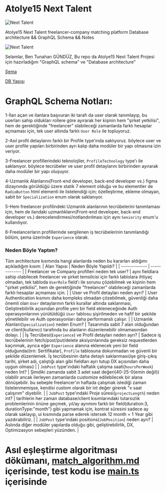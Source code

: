# Atolye15 Next Talent

![Next Talent](https://cdn.prod.website-files.com/63b890112a7432d20d9f1af0/63cfd033c43ad33a3e01165d_atolye15-logo.svg)

Atolye15 Next Talent freelancer-company matching platform Database architecture &amp;&amp; GraphQL Schema &amp;&amp; Notes

![Next Talent](https://cdn.prod.website-files.com/63b890112a7432d20d9f1af0/67038b9fc97cb1a9bbc2811d_next-talent-logo.svg)

Selamlar, Ben Tunahan GÜNDÜZ, Bu repo da Atolye15 Next Talent Projesi için hazırladığım "GraphQL schema" ve "Database architecture"

[Şema](schema.graphql)

[DB Yapısı](11-2-2024-init.sql)
# GraphQL Schema Notları:

1-İlan açan ve ilanlara başvuran iki tarafı da user olarak tanımlayıp, bu userları sahip oldukları rollere göre ayırarak her kişinin hem "şirket yetkilisi", hem de gerektiğinde "freelancer" olabileceği zamanlarda farklı hesaplar açmaması için, tek user altında farklı `User Role` ile topluyoruz.

2-Asıl profil detaylarını farklı bir Profile type'ında saklıyoruz. böylece user ve user profile yapıları birbirinden ayrı kalıp daha modüler bir yapı olmasına izin veriyor.

3-Freelancer profillerindeki teknolojiler, `ProfileTechnology` type'ı ile saklanıyor. böylece tecrübeler ve user profil detaylarını birbirinden ayırarak daha modüler bir yapı oluşuyor.

4-Uzmanlık Alanlarını(Front-end developer, back-end developer vs.) figma dizaynında görüldüğü üzere statik 7 element olduğu ve bu elementler de `RadioButton` html elementi ile listelendiği için; özelleştirme, ekleme olmayan, sabit bir `Specialization`  enum olarak 
saklanıyor.

5-Hem freelancer profilindeki Uzmanlık alanlarının tecrübelerini tanımlaması için, hem de ilandaki uzmanlıkların(Front-end developer, back-end developer vs.) derecelendirmesi/notlandırılması için aynı `Seniority` enum'u kullanılıyor.

6-Freelancerların profillerinde sergilenen iş tecrübelerinin tanımlandığı bölüm, şema üzerinde `Experience` olarak.


### Neden Böyle Yaptım?
Tüm architecture kısmında hangi alanlarda neden bu kararları aldığımı açıkladığım kısım:
| Alan Yapısı  | Neden Böyle Yapıldı? |
| ------------- | ------------- |
| Freelancer ve Company profilleri neden tek user?  | aynı fieldlara sahip olabilecek freelancer ve şirket temsilcisi için farklı tablolara ihtiyaç olmadan, tek tabloda `UserRole` field'ı ile sorunu çözebilmek ve kişinin hem "şirket yetkilisi", hem de gerektiğinde "freelancer" olabileceği zamanlarda farklı hesaplar açmaması için.  |
| User ve Profil detayları neden ayrı?  | User Authentication kısmını daha kompleks olmadan çözebilmek, güvenliği daha önemli olan `User` detaylarının farklı kurallar altında saklanması, Geliştirebilirlik açısından profile yeni bir field ekleneceğinde Auth operasyonlarının yürütüldüğü `User` tablosu şişirilmeden ve hafif bir şekilde yönetilebilir ve Auth operasyonları daha performanslı çalışır. |
| Uzmanlık Alanları(`Specialization`) neden Enum?  | Tasarımda sabit 7 alan olduğundan ve client(kullanıcı) tarafında bu alanların düzenlenebilir olmamasından dolayı. |
| İş Tecrübesi(`Experience`) ve Profil detayları neden ayrı?  | Sadece iş tecrübelerinin fetch/post/put/delete aksiyonlarında gereksiz requestlerden kaçınmak, ayrıca eğer `Experience` alanına eklenecek yeni bir field olduğunda(örn: Sertifikalar), `Profile` tablosuna dokunmadan ve güvenli bir şekilde düzenlemek. İş tecrübesinin daha detaylı saklanması(işe giriş-çıkış tarihi, şirket adı, çalıştığı alan gibi fieldları ayrı tutup DX açısından daha uygun olması) |
| `JobPost` type'ındaki haftalık çalışma saati(`hoursPerWeek`) neden Int?  | Şimdiki zamanda sabit 3 adet saat değeri(40-25-0(emin değil)) olabilir ancak ilerleyen zamanlarda customize edilebilecek bir alana dönüşebilir. bu sebeple freelancer'ın haftada çalışmak istediği zaman listelenmemişse, kendisi custom olarak bir int değer girerek "x saat çalışırım" diyebilir. |
| `JobPost` type'ındaki Proje süresi(`projectLength`) neden int?  | tarihlerin her zaman database/client kısımlarındaki tutarsızlık problemlerinin önüne geçmek, yıl/ay ayrımını farklı bir field(duration:3, durationType:"month") gibi yapmamak için, kontrat süresini sadece ay olarak saklayıp, ui kısmında parse ederek istersek 12 month = 1 Year gibi yazdırabiliriz. |
| `JobPost` type'ındaki positions(`JobPosition`) neden ayrı?  | Aslında diğer modüler yapılarda olduğu gibi, geliştirebilirlik, DX, Optimizasyon sebepleri yüzünden. |


# Asıl eşleştirme algoritması dökümanı, [match_algorithm.md](match_algorithm.md) içerisinde, test kodu ise [main.ts](main.ts) içerisinde
